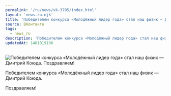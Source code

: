 ```yaml
---
permalink: '/ru/news/vk-3705/index.html'
layout: 'news.ru.njk'
title: 'Победителем конкурса «Молодёжный лидер года» стал наш физик — Дмитрий Коюда. Поздравляем!'
source: ВКонтакте
tags:
  - news_ru
description: 'Победителем конкурса «Молодёжный лидер года» стал наш физик — Дмитрий Коюда. Поздравляем!'
updatedAt: 1481019106
---
```

![Победителем конкурса «Молодёжный лидер года» стал наш физик — Дмитрий Коюда. Поздравляем!](https://sun9-74.userapi.com/impf/c638526/v638526501/12f48/r-ykhkr9YcU.jpg?size=960x960&quality=96&proxy=1&sign=c34ca25026c4967381fb16b3f94f62da&c_uniq_tag=slSwXpVb7UADbGy8VDciIKUyku3TsqWqpE9kzrsGcoc&type=album)

Победителем конкурса «Молодёжный лидер года» стал наш физик — Дмитрий Коюда.

Поздравляем!
